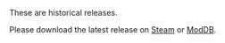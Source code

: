 These are historical releases.

Please download the latest release on [Steam](https://steamcommunity.com/sharedfiles/filedetails/?id=1190476337) or [ModDB](https://www.moddb.com/mods/homeworld-remastered-players-patch).